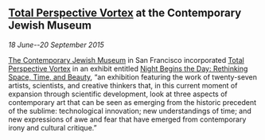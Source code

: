 ## [Total Perspective Vortex](applications.html#vortex) at the Contemporary Jewish Museum

*18 June--20 September 2015*

[The Contemporary Jewish Museum](http://www.thecjm.org/) in San Francisco incorporated [Total Perspective Vortex](applications.html#vortex) in an exhibit entitled [Night Begins the Day: Rethinking Space, Time, and Beauty](http://www.thecjm.org/on-view/in-the-past/night-begins-the-day-rethinking-space-time-and-beauty/about), &ldquo;an exhibition featuring the work of twenty-seven artists, scientists, and creative thinkers that, in this current moment of expansion through scientific development, look at three aspects of contemporary art that can be seen as emerging from the historic precedent of the sublime: technological innovation; new understandings of time; and new expressions of awe and fear that have emerged from contemporary irony and cultural critique.&rdquo;